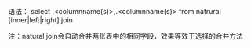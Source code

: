 语法：
select <tablename1>.<columnname(s)>,<tablename2>.<columnname(s)>
from <tablename1> <alias1>
natrural [inner|left|right] join <tablename2> <alias2>


注：natural join会自动合并两张表中的相同字段，效果等效于选择的合并方法
